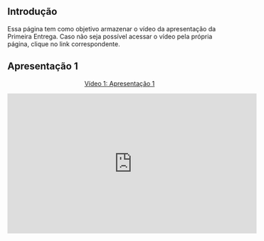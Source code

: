 ## Introdução

Essa página tem como objetivo armazenar o vídeo da apresentação da Primeira Entrega. Caso não seja possível acessar o vídeo pela própria página, clique no link correspondente.

## Apresentação 1

<div align="center">
<p style="text-align: center"><a href="" target="blanket">Vídeo 1: Apresentação 1</a></p>
<iframe width="560" height="315" src="https://www.youtube.com/embed/StAxu6V-pvs?si=7_qAPHNt_GNTuucc" title="YouTube video player" frameborder="0" allow="accelerometer; autoplay; clipboard-write; encrypted-media; gyroscope; picture-in-picture; web-share" referrerpolicy="strict-origin-when-cross-origin" allowfullscreen></iframe>